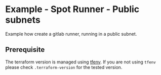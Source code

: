 # Example - Spot Runner - Public subnets

Example how create a gitlab runner, running in a public subnet.

## Prerequisite

The terraform version is managed using [tfenv](https://github.com/Zordrak/tfenv). If you are not using `tfenv` please check `.terraform-version` for the tested version.
